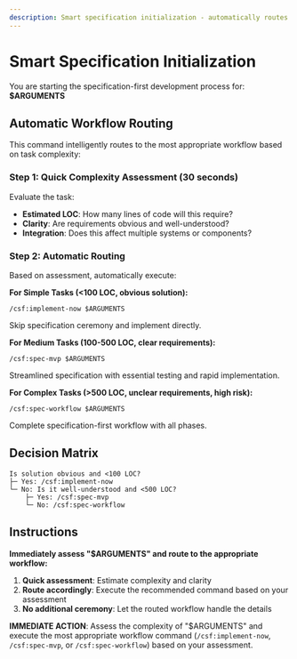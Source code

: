 ```yaml
---
description: Smart specification initialization - automatically routes to optimal workflow based on complexity
---
```


# Smart Specification Initialization

You are starting the specification-first development process for: **$ARGUMENTS**

## Automatic Workflow Routing

This command intelligently routes to the most appropriate workflow based on task complexity:

### Step 1: Quick Complexity Assessment (30 seconds)
Evaluate the task:
- **Estimated LOC**: How many lines of code will this require?
- **Clarity**: Are requirements obvious and well-understood?
- **Integration**: Does this affect multiple systems or components?

### Step 2: Automatic Routing
Based on assessment, automatically execute:

**For Simple Tasks (<100 LOC, obvious solution):**
```
/csf:implement-now $ARGUMENTS
```
Skip specification ceremony and implement directly.

**For Medium Tasks (100-500 LOC, clear requirements):**
```
/csf:spec-mvp $ARGUMENTS  
```
Streamlined specification with essential testing and rapid implementation.

**For Complex Tasks (>500 LOC, unclear requirements, high risk):**
```
/csf:spec-workflow $ARGUMENTS
```
Complete specification-first workflow with all phases.

## Decision Matrix
```
Is solution obvious and <100 LOC?
├─ Yes: /csf:implement-now
└─ No: Is it well-understood and <500 LOC?
    ├─ Yes: /csf:spec-mvp
    └─ No: /csf:spec-workflow
```

## Instructions
**Immediately assess "$ARGUMENTS" and route to the appropriate workflow:**

1. **Quick assessment**: Estimate complexity and clarity
2. **Route accordingly**: Execute the recommended command based on your assessment
3. **No additional ceremony**: Let the routed workflow handle the details

**IMMEDIATE ACTION**: Assess the complexity of "$ARGUMENTS" and execute the most appropriate workflow command (`/csf:implement-now`, `/csf:spec-mvp`, or `/csf:spec-workflow`) based on your assessment.